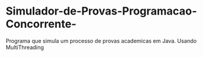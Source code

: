 # Simulador-de-Provas-Programacao-Concorrente-
Programa que simula um processo de provas academicas em Java. Usando MultiThreading
